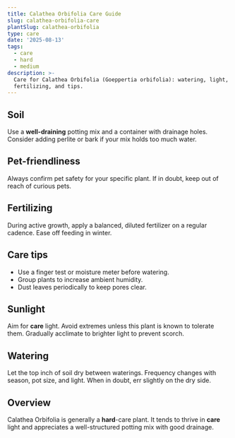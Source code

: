 ```yaml
---
title: Calathea Orbifolia Care Guide
slug: calathea-orbifolia-care
plantSlug: calathea-orbifolia
type: care
date: '2025-08-13'
tags:
  - care
  - hard
  - medium
description: >-
  Care for Calathea Orbifolia (Goeppertia orbifolia): watering, light, soil,
  fertilizing, and tips.
---
```

## Soil
Use a **well-draining** potting mix and a container with drainage holes. Consider adding perlite or bark if your mix holds too much water.

## Pet-friendliness
Always confirm pet safety for your specific plant. If in doubt, keep out of reach of curious pets.

## Fertilizing
During active growth, apply a balanced, diluted fertilizer on a regular cadence. Ease off feeding in winter.

## Care tips
- Use a finger test or moisture meter before watering.
- Group plants to increase ambient humidity.
- Dust leaves periodically to keep pores clear.

## Sunlight
Aim for **care** light. Avoid extremes unless this plant is known to tolerate them. Gradually acclimate to brighter light to prevent scorch.

## Watering
Let the top inch of soil dry between waterings. Frequency changes with season, pot size, and light. When in doubt, err slightly on the dry side.

## Overview
Calathea Orbifolia is generally a **hard**-care plant. It tends to thrive in **care** light and appreciates a well-structured potting mix with good drainage.
